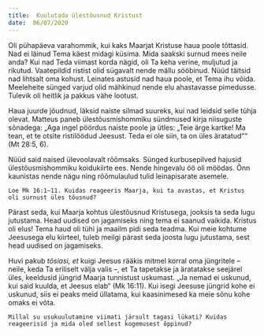 ```yaml
---
title:  Kuulutada ülestõusnud Kristust
date:  06/07/2020
---
```


Oli pühapäeva varahommik, kui kaks Maarjat Kristuse haua poole tõttasid. Nad ei läinud Tema käest midagi küsima. Mida saakski surnud mees neile anda? Kui nad Teda viimast korda nägid, oli Ta keha verine, muljutud ja rikutud. Vaatepildid ristist olid sügavalt nende mällu sööbinud. Nüüd täitsid nad lihtsalt oma kohust. Leinates astusid nad haua poole, et Tema ihu võida. Meeleheite sünged varjud olid mähkinud nende elu ahastavasse pimedusse. Tulevik oli heitlik ja pakkus vähe lootust.

Haua juurde jõudnud, läksid naiste silmad suureks, kui nad leidsid selle tühja olevat. Matteus paneb ülestõusmishommiku sündmused kirja niisuguste sõnadega: „Aga ingel pöördus naiste poole ja ütles: „Teie ärge kartke! Ma tean, et te otsite ristilöödud Jeesust. Teda ei ole siin, ta on üles äratatud““ (Mt 28:5, 6).

Nüüd said naised ülevoolavalt rõõmsaks. Sünged kurbusepilved hajusid ülestõusmishommiku koidukiirte ees. Nende hingevalu öö oli möödas. Õnn kaunistas nende nägu ning rõõmulaulud tulid leinapisarate asemele.

`Loe Mk 16:1–11. Kuidas reageeris Maarja, kui ta avastas, et Kristus oli surnust üles tõusnud?`

Pärast seda, kui Maarja kohtus ülestõusnud Kristusega, jooksis ta seda lugu jutustama. Head uudised on jagamiseks ning tema ei saanud vaikida. Kristus oli elus! Tema haud oli tühi ja maailm pidi seda teadma. Kui meie kohtume Jeesusega elu kiirteel, tuleb meilgi pärast seda joosta lugu jutustama, sest head uudised on jagamiseks.

Huvi pakub _tõsiasi,_ _et_ kuigi Jeesus rääkis mitmel korral oma jüngritele – neile, keda Ta eriliselt välja valis –, et Ta tapetakse ja äratatakse seejärel üles, keeldusid jüngrid Maarja tunnistust uskumast. „Ja nemad ei uskunud, kui said kuulda, et Jeesus elab“ (Mk 16:11). Kui isegi Jeesuse jüngrid kohe ei uskunud, siis ei peaks meid üllatama, kui kaasinimesed ka meie sõnu kohe omaks ei võta.

`Millal su usukuulutamine viimati järsult tagasi lükati? Kuidas reageerisid ja mida oled sellest kogemusest õppinud?`